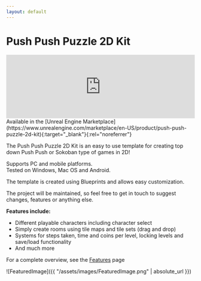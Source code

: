 ```yaml
---
layout: default
---
```


# Push Push Puzzle 2D Kit

<iframe src="https://widgets.gamejolt.com/package/v1?key=PR3UeSoH&theme=light" frameborder="0" width="100%" height="170"></iframe>  
<br/>
Available in the [Unreal Engine Marketplace](https://www.unrealengine.com/marketplace/en-US/product/push-push-puzzle-2d-kit){:target="_blank"}{:rel="noreferrer"}

The Push Push Puzzle 2D Kit is an easy to use template for creating top down Push Push or Sokoban type of games in 2D!

Supports PC and mobile platforms.  
Tested on Windows, Mac OS and Android. 

The template is created using Blueprints and allows easy customization.
 
The project will be maintained, so feel free to get in touch to suggest changes, features or anything else.

__Features include:__ 

- Different playable characters including character select
- Simply create rooms using tile maps and tile sets (drag and drop)
- Systems for steps taken, time and coins per level, locking levels and save/load functionality
- And much more

For a complete overview, see the [Features](https://gracesgames.com/PushPushPuzzle2DKit/features/) page

![FeaturedImage]({{ "/assets/images/FeaturedImage.png" | absolute_url }})
